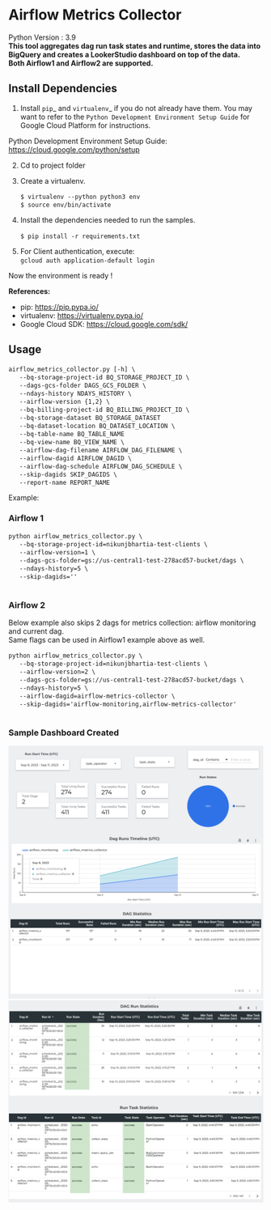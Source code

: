 # Airflow Metrics Collector 

Python Version : 3.9   
**This tool aggregates dag run task states and runtime, stores the data into BigQuery and creates a LookerStudio dashboard on top of the data.   
Both Airflow1 and Airflow2 are supported.** 

## Install Dependencies


1)  Install ```pip```_ and ```virtualenv```_ if you do not already have them.
    You may want to refer to the ```Python Development Environment Setup Guide``` for Google Cloud Platform for instructions.

Python Development Environment Setup Guide:
https://cloud.google.com/python/setup

2) Cd to project folder

3) Create a virtualenv.

    ```
    $ virtualenv --python python3 env
    $ source env/bin/activate
    ```

4) Install the dependencies needed to run the samples.

   `$ pip install -r requirements.txt`

5) For Client authentication, execute:  
`gcloud auth application-default login`

Now the environment is ready !

**References:**   
* pip: https://pip.pypa.io/
* virtualenv: https://virtualenv.pypa.io/
* Google Cloud SDK: https://cloud.google.com/sdk/

## Usage 
```
airflow_metrics_collector.py [-h] \
   --bq-storage-project-id BQ_STORAGE_PROJECT_ID \
   --dags-gcs-folder DAGS_GCS_FOLDER \
   --ndays-history NDAYS_HISTORY \
   --airflow-version {1,2} \
   --bq-billing-project-id BQ_BILLING_PROJECT_ID \
   --bq-storage-dataset BQ_STORAGE_DATASET
   --bq-dataset-location BQ_DATASET_LOCATION \
   --bq-table-name BQ_TABLE_NAME
   --bq-view-name BQ_VIEW_NAME \
   --airflow-dag-filename AIRFLOW_DAG_FILENAME \
   --airflow-dagid AIRFLOW_DAGID \
   --airflow-dag-schedule AIRFLOW_DAG_SCHEDULE \
   --skip-dagids SKIP_DAGIDS \ 
   --report-name REPORT_NAME
```

Example: 
### Airflow 1 
```
python airflow_metrics_collector.py \
   --bq-storage-project-id=nikunjbhartia-test-clients \
   --airflow-version=1 \
   --dags-gcs-folder=gs://us-central1-test-278acd57-bucket/dags \
   --ndays-history=5 \
   --skip-dagids=''
   
```

### Airflow 2
Below example also skips 2 dags for metrics collection: airflow monitoring and current dag.   
Same flags can be used in Airflow1 example above as well. 
```
python airflow_metrics_collector.py \
   --bq-storage-project-id=nikunjbhartia-test-clients \
   --airflow-version=2 \
   --dags-gcs-folder=gs://us-central1-test-278acd57-bucket/dags \
   --ndays-history=5 \
   --airflow-dagid=airflow-metrics-collector \
   --skip-dagids='airflow-monitoring,airflow-metrics-collector'
   
```

### Sample Dashboard Created 
![plot](resources/readme/images/dashboard_ss1.jpg?raw=true)
![plot](resources/readme/images/dashboard_ss2.jpg?raw=true)